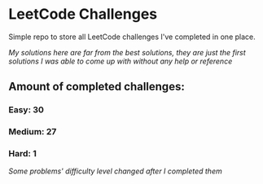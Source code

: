 
# LeetCode Challenges

Simple repo to store all LeetCode challenges I've completed in one place.

<i>My solutions here are far from the best solutions, they are just the first solutions I was able to come up with without any help or reference</i>

## Amount of completed challenges:

### Easy: 30

### Medium: 27

### Hard: 1

<i>Some problems' difficulty level changed after I completed them</i>
